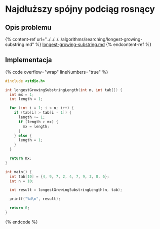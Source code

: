 # Najdłuższy spójny podciąg rosnący

## Opis problemu

{% content-ref url="../../../../algorithms/searching/longest-growing-substring.md" %}
[longest-growing-substring.md](../../../../algorithms/searching/longest-growing-substring.md)
{% endcontent-ref %}

## Implementacja

{% code overflow="wrap" lineNumbers="true" %}
```c
#include <stdio.h>

int longestGrowingSubstringLength(int n, int tab[]) {
  int mx = 1;
  int length = 1;

  for (int i = 1; i < n; i++) {
    if (tab[i] > tab[i - 1]) {
      length += 1;
      if (length > mx) {
        mx = length;
      }
    } else {
      length = 1;
    }
  }

  return mx;
}

int main() {
  int tab[10] = {4, 9, 7, 2, 4, 7, 9, 3, 8, 6};
  int n = 10;

  int result = longestGrowingSubstringLength(n, tab);

  printf("%d\n", result);

  return 0;
}
```
{% endcode %}
